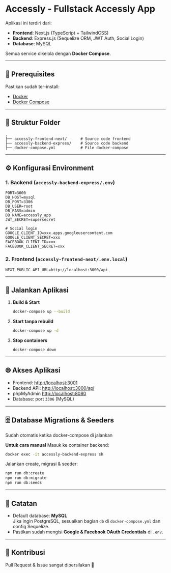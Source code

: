 # Accessly - Fullstack Accessly App

Aplikasi ini terdiri dari:
- **Frontend**: Next.js (TypeScript + TailwindCSS)
- **Backend**: Express.js (Sequelize ORM, JWT Auth, Social Login)
- **Database**: MySQL

Semua service dikelola dengan **Docker Compose**.

---

## 🚀 Prerequisites

Pastikan sudah ter-install:
- [Docker](https://www.docker.com/get-started)
- [Docker Compose](https://docs.docker.com/compose/)

---

## 📂 Struktur Folder

```
.
├── accessly-frontend-next/      # Source code frontend
├── accessly-backend-express/    # Source code backend
├── docker-compose.yml           # File docker-compose
```

---

## ⚙️ Konfigurasi Environment

### 1. Backend (`accessly-backend-express/.env`)
```env
PORT=3000
DB_HOST=mysql
DB_PORT=3306
DB_USER=root
DB_PASS=admin
DB_NAME=accessly_app
JWT_SECRET=supersecret

# Social login
GOOGLE_CLIENT_ID=xxx.apps.googleusercontent.com
GOOGLE_CLIENT_SECRET=xxx
FACEBOOK_CLIENT_ID=xxx
FACEBOOK_CLIENT_SECRET=xxx
```

### 2. Frontend (`accessly-frontend-next/.env.local`)
```env
NEXT_PUBLIC_API_URL=http://localhost:3000/api
```

---

## 🐳 Jalankan Aplikasi

1. **Build & Start**
   ```bash
   docker-compose up --build
   ```

2. **Start tanpa rebuild**
   ```bash
   docker-compose up -d
   ```

3. **Stop containers**
   ```bash
   docker-compose down
   ```

---

## 🌐 Akses Aplikasi

- Frontend: [http://localhost:3001](http://localhost:3001)  
- Backend API: [http://localhost:3000/api](http://localhost:3000/api)  
- phpMyAdmin [http://localhost:8080](http://localhost:8080)  
- Database: port `3306` (MySQL)

---

## 🗄️ Database Migrations & Seeders
Sudah otomatis ketika docker-compose di jalankan

**Untuk cara manual**
Masuk ke container backend:
```bash
docker exec -it accessly-backend-express sh
```

Jalankan create, migrasi & seeder:
```bash
npm run db:create
npm run db:migrate
npm run db:seeds
```

---

## 📝 Catatan

- Default database: **MySQL**  
  Jika ingin PostgreSQL, sesuaikan bagian `db` di `docker-compose.yml` dan config Sequelize.
- Pastikan sudah mengisi **Google & Facebook OAuth Credentials** di `.env`.

---

## 🤝 Kontribusi

Pull Request & Issue sangat dipersilakan 🚀
